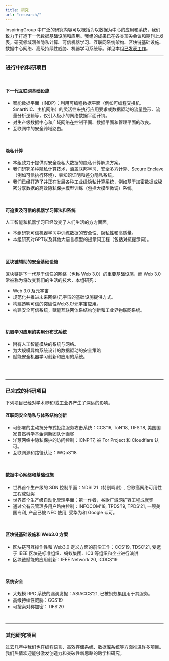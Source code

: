 ```yaml
---
title: 研究
url: "research/"
---
```


<div class="largefont">

InspiringGroup 中广泛的研究内容可以概括为以数据为中心的应用和系统，我们致力于打造下一代数据基础设施和应用。我组的成果已在各类顶尖会议和期刊上发表，研究领域涵盖隐私计算、可信机器学习、互联网系统架构、区块链基础设施、数据中心网络、高级持续性威胁、机器学习系统等。详见本组[已发表工作](../publications)。

</div>

---

### 进行中的科研项目

<br />

<div class="rblock">

#### 下一代互联网基础设施

<div class="largefont">

* 智能数据平面（INDP）：利用可编程数据平面（例如可编程交换机、SmartNIC、主机网络）的灵活性来执行应用要求或数据驱动的流量整形、流量分析逻辑等，仅引入极小的网络数据平面开销。
* 对生产级数据中心和广域网络在控制平面、数据平面和管理平面的改良。
* 互联网中的安全跨域路由。

</div>
</div>
<br />

<div class="rblock">

#### 隐私计算

<div class="largefont">

* 本组致力于提供对安全隐私大数据的隐私计算解决方案。
* 我们研究多种隐私计算技术，涵盖联邦学习、安全多方计算、Secure Enclave（例如可信执行环境）、零知识证明和差分隐私系统。
* 我们已经打造了并正在发展各种工业级隐私计算系统，例如基于加密数据或秘密分享数据的高效隐私保护模型训练（包括大模型微调）系统。

</div>
</div>
<br />

<div class="rblock">

#### 可追责及可信的机器学习算法和系统

<div class="largefont">

人工智能和机器学习已经改变了人们生活的方方面面。

* 本组研究可信机器学习中训练数据的安全性、隐私性和高质量。
* 本组研究对GPT以及其他大语言模型的提示词工程（包括对抗提示词）。

</div>
</div>
<br />

<div class="rblock">

#### 区块链辅助的安全基础设施

<div class="largefont">

区块链是下一代基于信任的网络（也称 Web 3.0）的重要基础设施，而 Web 3.0 常被称为将改变我们的生活的技术，本组研究：

* Web 3.0 及元宇宙
* 规范化并推进未来网络/元宇宙的基础设施提供方式。
* 构建透明可信的突破性Web3.0/元宇宙应用。
* 构建安全可信系统，赋能互联网体系结构创新和工业界物联网系统。


</div>
</div>
<br />

<div class="rblock">


#### 机器学习应用的实用分布式系统

<div class="largefont">

* 附有人工智能模块的系统与网络。
* 为大规模异构系统设计的数据驱动的安全策略
* 赋能安全机器学习创新和应用的系统。

</div>
</div>
<br />

<br/>

---

### 已完成的科研项目

下列项目已经对学术界和/或工业界产生了深远的影响。

#### 互联网安全隐私与体系结构创新

<div class="largefont">

* 可部署的主动抗分布式拒绝服务攻击系统：CCS’16, ToN’18, TIFS’18, 美国国家自然科学基金创新团队计画奖
* 洋葱网络中隐私保护的访问控制：ICNP’17, 被 Tor Project 和 Cloudflare 认可。
* 互联网源和路径认证：IWQoS’18

</div>

<br />

<div class="rblock">

#### 数据中心网络和基础设施

<div class="largefont">

* 世界首个生产级的 SDN 控制平面：NDSI’21（特别鸣谢）, 谷歌高网络可用性工程成就奖
* 世界首个生产级自动化管理平面：第一作者，谷歌广域网扩容工程成就奖
* 通过公有云管理多用户路由控制：INFOCOM’18, TPDS’19, TPDS’21, 一项美国专利, 产品已被 NEC 使用, 受华为和 Google 认可。

</div>
</div>
<br />

<div class="rblock">

#### 区块链基础设施和 Web3.0 方案

<div class="largefont">

* 区块链可互操作性和 Web3.0 定义方面的前沿工作：CCS’19, TDSC’21, 受邀于 IEEE 区块链标准组织、蚂蚁集团、IC3 等组织和企业进行演讲
* 区块链赋能的应用创新：IEEE Network’20, ICDCS’19

</div>
</div>
<br />

<div class="rblock">

#### 系统安全

<div class="largefont">

* 大规模 RPC 系统的漏洞发掘：ASIACCS’21, 已被蚂蚁集团用于其服务。
* 高级持续性威胁：CCS’19
* 可搜索对称加密：TIFS’20

</div>
</div>
<br/>

---

### 其他研究项目

<div class="largefont">

过去几年中我们也在编程语言、高效存储系统、数据库系统等方面推进许多项目。我们热情欢迎能够激发创造力和突破性新思路的跨学科研究。

</div>

<br />